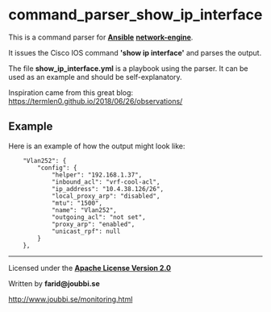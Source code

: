 # command_parser_show_ip_interface

This is a command parser for [__Ansible__](https://www.ansible.com/) [__network-engine__](https://github.com/ansible-network/network-engine).

It issues the Cisco IOS command **'show ip interface'** and parses the output.

The file **show_ip_interface.yml** is a playbook using the parser.
It can be used as an example and should be self-explanatory.


Inspiration came from this great blog:
https://termlen0.github.io/2018/06/26/observations/

## Example

Here is an example of how the output might look like:

```
    "Vlan252": {
        "config": {
            "helper": "192.168.1.37",
            "inbound_acl": "vrf-cool-acl",
            "ip_address": "10.4.38.126/26",
            "local_proxy_arp": "disabled",
            "mtu": "1500",
            "name": "Vlan252",
            "outgoing_acl": "not set",
            "proxy_arp": "enabled",
            "unicast_rpf": null
        }
    },
```



___

Licensed under the [__Apache License Version 2.0__](https://www.apache.org/licenses/LICENSE-2.0)

Written by __farid@joubbi.se__

http://www.joubbi.se/monitoring.html

